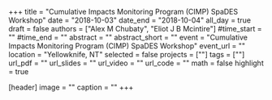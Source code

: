 +++
title = "Cumulative Impacts Monitoring Program (CIMP) SpaDES Workshop"
date = "2018-10-03"
date_end = "2018-10-04"
all_day = true
draft = false
authors = ["Alex M Chubaty", "Eliot J B Mcintire"]
#time_start = ""
#time_end = ""
abstract = ""
abstract_short = ""
event = "Cumulative Impacts Monitoring Program (CIMP) SpaDES Workshop"
event_url = ""
location = "Yellowknife, NT"
selected = false
projects = [""]
tags = [""]
url_pdf = ""
url_slides = ""
url_video = ""
url_code = ""
math = false
highlight = true

[header]
image = ""
caption = ""
+++
